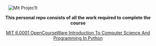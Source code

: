 &nbsp;&nbsp;&nbsp;&nbsp;&nbsp;&nbsp;&nbsp; ![Mit Projec1t](https://github.com/ezratweaver/MIT-6.0001-Introduction-To-Computer-Science-And-Programming-In-Python/assets/101545981/36c78775-2b63-4543-af6e-33858f4b0455)

<p align="center"><b>This personal repo consists of all the work required to complete the course</b></p>

<p align="center">
  <a href="https://ocw.mit.edu/courses/6-0001-introduction-to-computer-science-and-programming-in-python-fall-2016/">
    MIT 6.0001 OpenCourseWare Introduction To Computer Science And Programming In Python
  </a>
</p>
